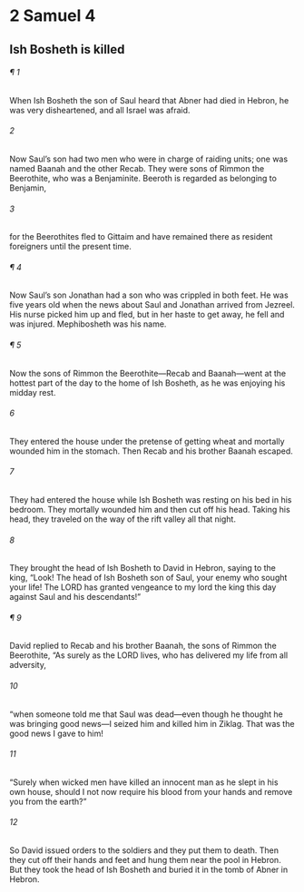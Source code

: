 # 2 Samuel 4
## Ish Bosheth is killed
###### ¶ 1
When Ish Bosheth the son of Saul heard that Abner had died in Hebron, he was very disheartened, and all Israel was afraid.
###### 2
Now Saul’s son had two men who were in charge of raiding units; one was named Baanah and the other Recab. They were sons of Rimmon the Beerothite, who was a Benjaminite. Beeroth is regarded as belonging to Benjamin,
###### 3
for the Beerothites fled to Gittaim and have remained there as resident foreigners until the present time.
###### ¶ 4
Now Saul’s son Jonathan had a son who was crippled in both feet. He was five years old when the news about Saul and Jonathan arrived from Jezreel. His nurse picked him up and fled, but in her haste to get away, he fell and was injured. Mephibosheth was his name.
###### ¶ 5
Now the sons of Rimmon the Beerothite—Recab and Baanah—went at the hottest part of the day to the home of Ish Bosheth, as he was enjoying his midday rest.
###### 6
They entered the house under the pretense of getting wheat and mortally wounded him in the stomach. Then Recab and his brother Baanah escaped.
###### 7
They had entered the house while Ish Bosheth was resting on his bed in his bedroom. They mortally wounded him and then cut off his head. Taking his head, they traveled on the way of the rift valley all that night.
###### 8
They brought the head of Ish Bosheth to David in Hebron, saying to the king, “Look! The head of Ish Bosheth son of Saul, your enemy who sought your life! The LORD has granted vengeance to my lord the king this day against Saul and his descendants!”
###### ¶ 9
David replied to Recab and his brother Baanah, the sons of Rimmon the Beerothite, “As surely as the LORD lives, who has delivered my life from all adversity,
###### 10
“when someone told me that Saul was dead—even though he thought he was bringing good news—I seized him and killed him in Ziklag. That was the good news I gave to him!
###### 11
“Surely when wicked men have killed an innocent man as he slept in his own house, should I not now require his blood from your hands and remove you from the earth?”
###### 12
So David issued orders to the soldiers and they put them to death. Then they cut off their hands and feet and hung them near the pool in Hebron. But they took the head of Ish Bosheth and buried it in the tomb of Abner in Hebron.
